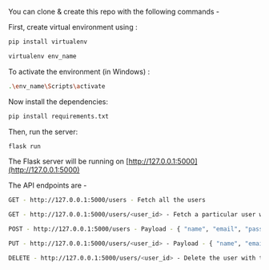 You can clone & create this repo with the following commands -

First, create virtual environment using :
```bash
pip install virtualenv

virtualenv env_name
```
To activate the environment (in Windows) :
```bash
.\env_name\Scripts\activate
```
Now install the dependencies:

```bash
pip install requirements.txt
```
Then, run the server:

```bash
flask run
```
The Flask server will be running on [http://127.0.0.1:5000](http://127.0.0.1:5000)

The API endpoints are - 
```bash
GET - http://127.0.0.1:5000/users - Fetch all the users

GET - http://127.0.0.1:5000/users/<user_id> - Fetch a particular user with the corresponding id

POST - http://127.0.0.1:5000/users - Payload - { "name", "email", "password" } - Create a user

PUT - http://127.0.0.1:5000/users/<user_id> - Payload - { "name", "email", "password" } - Update the data of a particular user

DELETE - http://127.0.0.1:5000/users/<user_id> - Delete the user with the corresponding id
```
